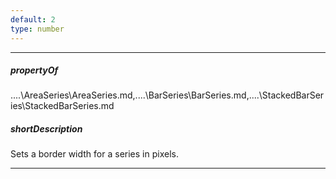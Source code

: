 ```yaml
---
default: 2
type: number
---
```

---
##### propertyOf
..\..\AreaSeries\AreaSeries.md,..\..\BarSeries\BarSeries.md,..\..\StackedBarSeries\StackedBarSeries.md

##### shortDescription
Sets a border width for a series in pixels.

---
